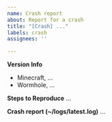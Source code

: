 ```yaml
---
name: Crash report
about: Report for a crash
title: "[Crash] ..."
labels: crash
assignees: ''

---
```


**Version Info**
- Minecraft, ...
- Wormhole, ...

**Steps to Reproduce**
...

**Crash report (~/logs/latest.log)**
...
